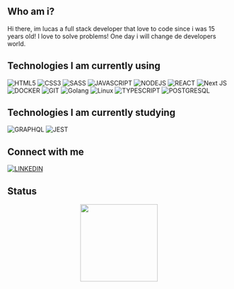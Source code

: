 ## Who am i?
Hi there, im lucas a full stack developer that love to code since i was 15 years old! I love to solve problems! One day i will change de developers world. 
## Technologies I am currently using
![HTML5](https://img.shields.io/badge/HTML5-E34F26?style=for-the-badge&logo=html5&logoColor=white)
![CSS3](https://img.shields.io/badge/CSS3-1572B6?style=for-the-badge&logo=css3&logoColor=white)
![SASS](https://img.shields.io/badge/Sass-CC6699?style=for-the-badge&logo=sass&logoColor=white)
![JAVASCRIPT](https://img.shields.io/badge/JavaScript-323330?style=for-the-badge&logo=javascript&logoColor=F7DF1E)
![NODEJS](https://img.shields.io/badge/Node.js-43853D?style=for-the-badge&logo=node.js&logoColor=white)
![REACT](https://img.shields.io/badge/React-20232A?style=for-the-badge&logo=react&logoColor=61DAFB)
![Next JS](https://img.shields.io/badge/Next-black?style=for-the-badge&logo=next.js&logoColor=white)
![DOCKER](https://img.shields.io/badge/docker-blue?style=for-the-badge&logo=docker&logoColor=white)
![GIT](https://img.shields.io/badge/GIT-E44C30?style=for-the-badge&logo=git&logoColor=white)
![Golang](https://img.shields.io/badge/Golang-blue?style=for-the-badge&logo=go&logoColor=white)
![Linux](https://img.shields.io/badge/Linux-FCC624?style=for-the-badge&logo=linux&logoColor=black)
![TYPESCRIPT](https://img.shields.io/badge/TypeScript-007ACC?style=for-the-badge&logo=typescript&logoColor=white)
![POSTGRESQL](https://img.shields.io/badge/postgresql-blue?style=for-the-badge&logo=postgresql&logoColor=white)

 ## Technologies I am currently studying
![GRAPHQL](https://img.shields.io/badge/graphql-white?style=for-the-badge&logo=graphql&logoColor=pink)
![JEST](https://img.shields.io/badge/jest-white?style=for-the-badge&logo=jest&logoColor=black)


 ## Connect with me
 [![LINKEDIN](https://img.shields.io/badge/LinkedIn-0077B5?style=for-the-badge&logo=linkedin&logoColor=white)](https://www.linkedin.com/in/lucas-bezerra-full-stack-developer/)


## Status
<div align="center">
 <img height="175em" src="https://github-readme-stats.vercel.app/api?username=S-Somnium&show_icons=true&hide=contribs,issues&theme=tokyonight&include_all_commits=true&count_private=true"/>
</div>
